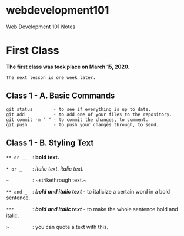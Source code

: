 # webdevelopment101
Web Development 101 Notes

# First Class
**The first class was took place on March 15, 2020.**

```The next lesson is one week later.```

## Class 1 - A. Basic Commands

```
git status        - to see if everything is up to date.
git add           - to add one of your files to the repository.
git commit -m " " - to commit the changes, to comment.
git push          - to push your changes through, to send.
```

## Class 1 - B. Styling Text

```** or __  ```: **bold text.**

```* or _    ```: *italic text.* _italic text._

```~         ```: ~strikethrough text.~

```** and _  ```: **_bold and italic text_** - to italicize a certain word in a bold sentence.

```***       ```: ***bold and italic text*** - to make the whole sentence bold and italic.

```>         ```: you can quote a text with this.